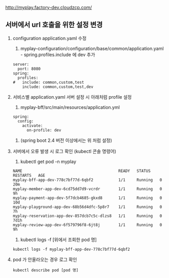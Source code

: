 http://myplay.factory-dev.cloudzcp.com/
 
## 서버에서 url 호출을 위한 설정 변경     
1. configuration application.yaml 수정  
    1. myplay-configuration/configuration/base/common/application.yaml - spring.profiles.include 에 dev 추가
    ```
    server:
      port: 8080
    spring: 
      profiles:
    #   include: common,custom,test
        include: common,custom,test,dev
    ```
    
1. 서비스별 application.yaml 서버 설정 시 아래처럼 profile 설정
    1. myplay-bff/src/main/resources/application.yml
    ```
    spring:
      config:
        activate:
          on-profile: dev
    ```
    1. (spring boot 2.4 버전 이상에서는 위 처럼 설정) 

1. 서버에서 오류 발생 시 로그 확인 (kubectl 콘솔 명령어)
    1. kubectl get pod -n myplay
    ```
    NAME                                          READY   STATUS    RESTARTS   AGE
    myplay-bff-app-dev-778c7bf77d-6qbf2           1/1     Running   0          20m
    myplay-member-app-dev-6cd75dd7d9-vcrdr        1/1     Running   0          9h
    myplay-payment-app-dev-5f7dcb4685-gkxd8       1/1     Running   0          10d
    myplay-playground-app-dev-68b56d4dfc-5p8r7    1/1     Running   0          7h
    myplay-reservation-app-dev-857dcb7c5c-dlzs8   1/1     Running   0          7d1h
    myplay-review-app-dev-6f579796f8-6jt8j        1/1     Running   0          9h
    ```
    1. kubectl logs -f [위에서 조회한 pod 명]
    ```
    kubectl logs -f myplay-bff-app-dev-778c7bf77d-6qbf2
    ```

1. pod 가 안올라오는 경우 로그 확인
    ```
    kubectl describe pod [pod 명]   